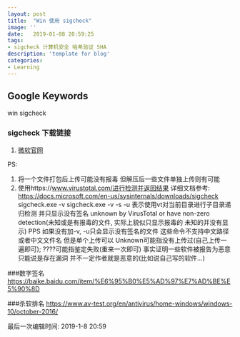 ```yaml
---
layout: post
title:  "Win 使用 sigcheck"
image: ''
date:   2019-01-08 20:59:25
tags:
- sigcheck 计算机安全 哈希验证 SHA
description: 'template for blog'
categories:
- Learning
---
```


## Google Keywords

win sigcheck

### sigcheck 下载链接

1. <a href="https://docs.microsoft.com/en-us/sysinternals/downloads/sigcheck" target="_blank">微软官网</a>

PS: 
1. 将一个文件打包后上传可能没有报毒 但解压后一些文件单独上传则有可能
2. 使用https://www.virustotal.com/进行检测并返回结果 详细文档参考: https://docs.microsoft.com/en-us/sysinternals/downloads/sigcheck
sigcheck.exe -v
sigcheck.exe -v -s -u   表示使用vt对当前目录进行子目录递归检测 并只显示没有签名 unknown by VirusTotal or have non-zero detection(未知或是有报毒的文件, 实际上貌似只显示报毒的 未知的并没有显示) PPS 如果没有加-v, -u只会显示没有签名的文件
这些命令不支持中文路径 或者中文文件名 但是单个上传可以
Unknown可能指没有上传过(自己上传一遍即可); ????可能指鉴定失败(重来一次即可)
事实证明一些软件被报告为恶意 只能说是存在漏洞 并不一定作者就是恶意的(比如说自己写的软件...)

###数字签名
https://baike.baidu.com/item/%E6%95%B0%E5%AD%97%E7%AD%BE%E5%90%8D

###杀软排名
https://www.av-test.org/en/antivirus/home-windows/windows-10/october-2016/

最后一次编辑时间: 2019-1-8 20:59
